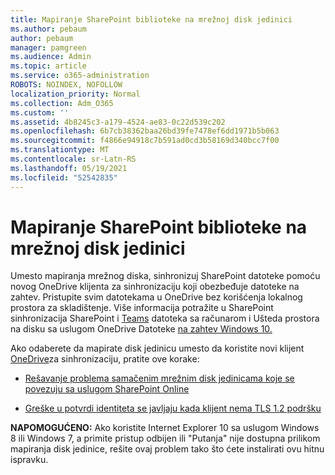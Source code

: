 ```yaml
---
title: Mapiranje SharePoint biblioteke na mrežnoj disk jedinici
ms.author: pebaum
author: pebaum
manager: pamgreen
ms.audience: Admin
ms.topic: article
ms.service: o365-administration
ROBOTS: NOINDEX, NOFOLLOW
localization_priority: Normal
ms.collection: Adm_O365
ms.custom: ''
ms.assetid: 4b8245c3-a179-4524-ae83-0c22d539c202
ms.openlocfilehash: 6b7cb38362baa26bd39fe7478ef6dd1971b5b063
ms.sourcegitcommit: f4866e94918c7b591ad0cd3b58169d340bcc7f00
ms.translationtype: MT
ms.contentlocale: sr-Latn-RS
ms.lasthandoff: 05/19/2021
ms.locfileid: "52542835"
---
```

# <a name="map-a-sharepoint-library-to-a-network-drive"></a>Mapiranje SharePoint biblioteke na mrežnoj disk jedinici

Umesto mapiranja mrežnog diska, sinhronizuj SharePoint datoteke pomoću novog OneDrive klijenta za sinhronizaciju koji obezbeđuje datoteke na zahtev. Pristupite svim datotekama u OneDrive bez korišćenja lokalnog prostora za skladištenje. Više informacija potražite u SharePoint sinhronizacija SharePoint i [Teams](https://support.microsoft.com/office/sync-sharepoint-and-teams-files-with-your-computer-6de9ede8-5b6e-4503-80b2-6190f3354a88) datoteka sa računarom i Ušteda prostora na disku sa uslugom OneDrive Datoteke [na zahtev Windows 10.](https://support.microsoft.com/office/save-disk-space-with-onedrive-files-on-demand-for-windows-10-0e6860d3-d9f3-4971-b321-7092438fb38e)

Ako odaberete da mapirate disk jedinicu umesto da koristite novi klijent [OneDrive](https://support.microsoft.com/office/sync-sharepoint-and-teams-files-with-your-computer-6de9ede8-5b6e-4503-80b2-6190f3354a88)za sinhronizaciju, pratite ove korake:

- [Rešavanje problema samačenim mrežnim disk jedinicama koje se povezuju sa uslugom SharePoint Online](/sharepoint/support/administration/troubleshoot-mapped-network-drives)

- [Greške u potvrdi identiteta se javljaju kada klijent nema TLS 1.2 podršku](/sharepoint/troubleshoot/administration/authentication-errors-tls12-support#network-drive-mapped-to-a-sharepoint-library)  

**NAPOMOGUĆENO:** Ako koristite Internet Explorer 10 sa uslugom Windows 8 ili Windows 7,  a primite  pristup odbijen ili "Putanja" nije dostupna prilikom mapiranja disk jedinice, rešite ovaj problem tako što ćete instalirati ovu hitnu ispravku. [](https://support.microsoft.com/topic/error-when-you-open-a-sharepoint-document-library-in-windows-explorer-or-map-a-network-drive-to-the-library-after-you-install-internet-explorer-10-96e640ba-059f-9b09-bb91-2a0319ee8b1d)